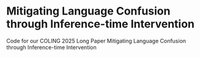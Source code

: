 # Mitigating Language Confusion through Inference-time Intervention
Code for our COLING 2025 Long Paper Mitigating Language Confusion through Inference-time Intervention
